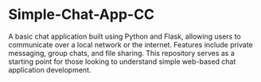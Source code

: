 # Simple-Chat-App-CC
A basic chat application built using Python and Flask, allowing users to communicate over a local network or the internet. Features include private messaging, group chats, and file sharing. This repository serves as a starting point for those looking to understand simple web-based chat application development.
